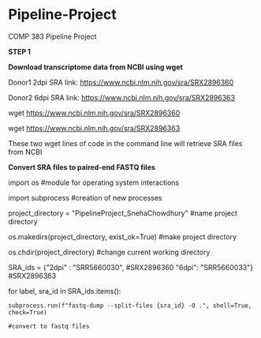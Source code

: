 # Pipeline-Project
COMP 383 Pipeline Project

**STEP 1**

**Download transcriptome data from NCBI using wget**

Donor1 2dpi SRA link: https://www.ncbi.nlm.nih.gov/sra/SRX2896360

Donor2 6dpi SRA link: https://www.ncbi.nlm.nih.gov/sra/SRX2896363

wget https://www.ncbi.nlm.nih.gov/sra/SRX2896360 

wget https://www.ncbi.nlm.nih.gov/sra/SRX2896363 

These two wget lines of code in the command line will retrieve SRA files from NCBI

**Convert SRA files to paired-end FASTQ files**

import os #module for operating system interactions

import subprocess #creation of new processes

project_directory = "PipelineProject_SnehaChowdhury" #name project directory 

os.makedirs(project_directory, exist_ok=True) #make project directory

os.chdir(project_directory) #change current working directory

SRA_ids = {"2dpi" : "SRR5660030", #SRX2896360
           "6dpi": "SRR5660033"} #SRX2896363

for label, sra_id in SRA_ids.items():

    subprocess.run(f"fastq-dump --split-files {sra_id} -O .", shell=True, check=True)
    
    #convert to fastq files
